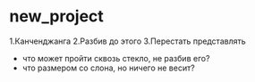 # new_project
1.Канченджанга
2.Разбив до этого
3.Перестать представлять
- что может пройти сквозь стекло, не разбив его?
- что размером со слона, но ничего не весит?


